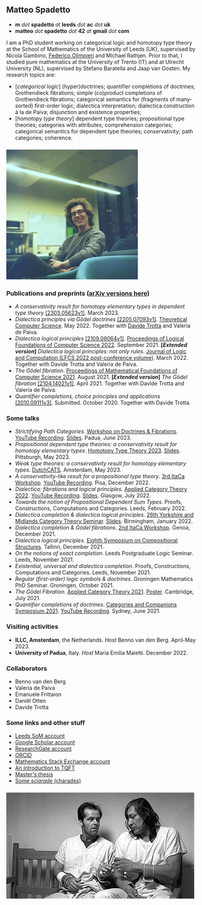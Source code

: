 ## Matteo Spadetto

- **m** _dot_ **spadetto** _at_ **leeds** _dot_ **ac** _dot_ **uk**
- **matteo** _dot_ **spadetto** _dot_ **42** _at_ **gmail** _dot_ **com**

I am a PhD student working on categorical logic and homotopy type theory at the School of Mathematics of the University of Leeds (UK), supervised by Nicola Gambino, [Federico Olimpieri](https://lipn.univ-paris13.fr/~olimpieri/) and Michael Rathjen. Prior to that, I studied pure mathematics at the University of Trento (IT) and at Utrecht University (NL), supervised by Stefano Baratella and Jaap van Oosten. My research topics are:
- [_categorical logic_] (hyper)doctrines; quantifier completions of doctrines; Grothendieck fibrations; simple (co)product completions of Grothendieck fibrations; categorical semantics for (fragments of many-sorted) first-order logic; dialectica interpretation; dialectica construction à la de Paiva; disjunction and existence properties;
- [_homotopy type theory_] dependent type theories; propositional type theories; categories with attributes; comprehension categories; categorical semantics for dependent type theories; conservativity; path categories; coherence.




### ![asaf3](asaf3.jpg)



### Publications and preprints ([arXiv versions here](https://arxiv.org/search/advanced?advanced=&terms-0-operator=AND&terms-0-term=Spadetto%2C+Matteo&terms-0-field=author&classification-mathematics=y&classification-physics_archives=all&classification-include_cross_list=include&date-filter_by=all_dates&date-year=&date-from_date=&date-to_date=&date-date_type=submitted_date&abstracts=show&size=50&order=-announced_date_first))
- _A conservativity result for homotopy elementary types in dependent type theory_ [[2303.05623v1]](https://arxiv.org/abs/2303.05623). March 2023.
- _Dialectica principles via Gödel doctrines_ [[2205.07093v1]](https://arxiv.org/abs/2205.07093). [Theoretical Computer Science](https://www.sciencedirect.com/science/article/pii/S0304397523000051?utm_campaign=STMJ_AUTH_SERV_PUBLISHED&utm_medium=email&utm_acid=265759211&SIS_ID=&dgcid=STMJ_AUTH_SERV_PUBLISHED&CMX_ID=&utm_in=DM333744&utm_source=AC_). May 2022. Together with [Davide Trotta](https://trottadavide.github.io/) and Valeria de Paiva.
- _Dialectica logical principles_ [[2109.08064v1]](https://arxiv.org/abs/2109.08064). [Proceedings of Logical Foundations of Computer Science 2022](https://link.springer.com/chapter/10.1007/978-3-030-93100-1_22). September 2021. **[_Extended version_]** _Dialectica logical principles: not only rules_. [Journal of Logic and Computation (LFCS 2022 post-conference volume)](https://academic.oup.com/logcom/advance-article/doi/10.1093/logcom/exac079/6795172?searchresult=1). March 2022. Together with Davide Trotta and Valeria de Paiva.
- _The Gödel fibration_. [Proceedings of Mathematical Foundations of Computer Science 2021](https://drops.dagstuhl.de/opus/volltexte/2021/14527/). August 2021. **[_Extended version_]** _The Gödel fibration_ [[2104.14021v1]](https://arxiv.org/abs/2104.14021). April 2021. Together with Davide Trotta and Valeria de Paiva.
- _Quantifier completions, choice principles and applications_ [[2010.09111v3]](https://arxiv.org/abs/2010.09111v3). Submitted. October 2020. Together with Davide Trotta.


### Some talks
- _Strictifying Path Categories_. [Workshop on Doctrines & Fibrations](https://events.math.unipd.it/WDF2023/). [YouTube Recording](https://www.youtube.com/watch?v=a6JNebaYXgU&list=PLu4STGsfbix9vBUvLDbti64_3hIsoK0-R&index=13). [Slides](https://events.math.unipd.it/WDF2023/slides/SPADETTO.pdf). Padua, June 2023.
- _Propositional dependent type theories: a conservativity result for homotopy elementary types_. [Homotopy Type Theory 2023](https://hott.github.io/HoTT-2023//). [Slides](https://hott.github.io/HoTT-2023/slides/spadetto.pdf). Pittsburgh, May 2023.
- _Weak type theories: a conservativity result for homotopy elementary types_. [DutchCATS](https://dutchcats.github.io/). Amsterdam, May 2023.
- _A conservativity-like result for a propositional type theory_. [3rd ItaCa Workshop](https://progetto-itaca.github.io/ItaCa-22/). [YouTube Recording](https://www.youtube.com/watch?v=y03fvYo_GRQ). Pisa, December 2022.
- _Dialectica: fibrations and logical principles_. [Applied Category Theory 2022](https://msp.cis.strath.ac.uk/act2022/). [YouTube Recording](https://youtu.be/vbEtgFRiJ7U?t=18330). [Slides](https://msp.cis.strath.ac.uk/act2022/slides/ACT2022_slides_8242.pdf). Glasgow, July 2022.
- _Towards the notion of Propositional Dependent Sum Types_. Proofs, Constructions, Computations and Categories. Leeds, February 2022.
- _Dialectica completion & dialectica logical principles_. [26th Yorkshire and Midlands Category Theory Seminar](https://conferences.leeds.ac.uk/yamcats/meeting-26/). [Slides](http://conferences.leeds.ac.uk/yamcats/wp-content/uploads/sites/84/2022/04/yamcats-26-spadetto.pdf). Birmingham, January 2022.
- _Dialectica completion & Gödel fibrations_. [2nd ItaCa Workshop](https://genoa-logic-group.github.io/itaca-workshop-2021/). Genoa, December 2021.
- _Dialectica logical principles_. [Eighth Symposium on Compositional Structures](https://www.cl.cam.ac.uk/events/syco/8/). Tallinn, December 2021.
- _On the notions of exact completion_. Leeds Postgraduate Logic Seminar. Leeds, November 2021.
- _Existential, universal and dialectica completion_. Proofs, Constructions, Computations and Categories. Leeds, November 2021.
- _Regular (first-order) logic symbols & doctrines_. Groningen Mathematics PhD Seminar. Groningen, October 2021.
- _The Gödel Fibration_. [Applied Category Theory 2021](https://www.cl.cam.ac.uk/events/act2021/). [Poster](https://www.cl.cam.ac.uk/events/act2021/slides/ACT_2021_slides_21.pdf). Cambridge, July 2021.
- _Quantifier completions of doctrines_. [Categories and Companions Symposium 2021](http://web.science.mq.edu.au/groups/coact/seminar/CaCS2021/). [YouTube Recording](https://www.youtube.com/watch?v=1RajMGazetE&t=953s). Sydney, June 2021.


### Visiting activities
- **ILLC, Amsterdam**, the Netherlands. _Host_ Benno van den Berg. April-May 2023.
- **University of Padua**, Italy. _Host_ Maria Emilia Maietti. December 2022.


### Collaborators
- Benno van den Berg
- Valeria de Paiva
- Emanuele Frittaion
- Daniël Otten
- Davide Trotta


### Some links and other stuff
- [Leeds SoM account](https://eps.leeds.ac.uk/maths/pgr/8476/matteo-spadetto)
- [Google Scholar account](https://scholar.google.com/citations?user=gTJ-1CwAAAAJ&hl=en)
- [ResearchGate account](https://www.researchgate.net/profile/Matteo-Spadetto)
- [ORCID](https://orcid.org/0000-0002-6495-7405)
- [Mathematics Stack Exchange account](https://math.stackexchange.com/users/531071/matteo-spadetto?tab=profile)
- [An introduction to TQFT](TQFT.pdf)
- [Master's thesis](Generalised_Gluing_and_Exact_Completion_of_Path_Categories___Current_Version.pdf)
- [Some _sciarade_ (charades)](Sciarade.pdf)




### ![cuckoo's](cuckoo's.jpg)
